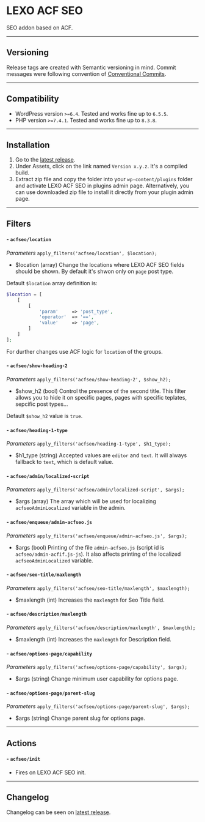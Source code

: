 # LEXO ACF SEO
SEO addon based on ACF.

---
## Versioning
Release tags are created with Semantic versioning in mind. Commit messages were following convention of [Conventional Commits](https://www.conventionalcommits.org/).

---
## Compatibility
- WordPress version `>=6.4`. Tested and works fine up to `6.5.5`.
- PHP version `>=7.4.1`. Tested and works fine up to `8.3.8`.

---
## Installation
1. Go to the [latest release](https://github.com/lexo-ch/acf-seo/releases/latest/).
2. Under Assets, click on the link named `Version x.y.z`. It's a compiled build.
3. Extract zip file and copy the folder into your `wp-content/plugins` folder and activate LEXO ACF SEO in plugins admin page. Alternatively, you can use downloaded zip file to install it directly from your plugin admin page.

---
## Filters
#### - `acfseo/location`
*Parameters*
`apply_filters('acfseo/location', $location);`
- $location (array) Change the locations where LEXO ACF SEO fields should be shown. By default it's shwon only on `page` post type.

Default `$location` array definition is:
```php
$location = [
    [
        [
            'param'     => 'post_type',
            'operator'  => '==',
            'value'     => 'page',
        ]
    ]
];
```
For durther changes use ACF logic for `location` of the groups.

#### - `acfseo/show-heading-2`
*Parameters*
`apply_filters('acfseo/show-heading-2', $show_h2);`
- $show_h2 (bool) Control the presence of the second title. This filter allows you to hide it on specific pages, pages with specific teplates, sepcific post types...

Default `$show_h2` value is `true`.

#### - `acfseo/heading-1-type`
*Parameters*
`apply_filters('acfseo/heading-1-type', $h1_type);`
- $h1_type (string) Accepted values are `editor` and `text`. It will always fallback to `text`, which is default value.

#### - `acfseo/admin/localized-script`
*Parameters*
`apply_filters('acfseo/admin/localized-script', $args);`
- $args (array) The array which will be used for localizing `acfseoAdminLocalized` variable in the admin.

#### - `acfseo/enqueue/admin-acfseo.js`
*Parameters*
`apply_filters('acfseo/enqueue/admin-acfseo.js', $args);`
- $args (bool) Printing of the file `admin-acfseo.js` (script id is `acfseo/admin-acfif.js-js`). It also affects printing of the localized `acfseoAdminLocalized` variable.

#### - `acfseo/seo-title/maxlength`
*Parameters*
`apply_filters('acfseo/seo-title/maxlength', $maxlength);`
- $maxlength (int) Increases the `maxlength` for Seo Title field.

#### - `acfseo/description/maxlength`
*Parameters*
`apply_filters('acfseo/description/maxlength', $maxlength);`
- $maxlength (int) Increases the `maxlength` for Description field.

#### - `acfseo/options-page/capability`
*Parameters*
`apply_filters('acfseo/options-page/capability', $args);`
- $args (string) Change minimum user capability for options page.

#### - `acfseo/options-page/parent-slug`
*Parameters*
`apply_filters('acfseo/options-page/parent-slug', $args);`
- $args (string) Change parent slug for options page.

---
## Actions
#### - `acfseo/init`
- Fires on LEXO ACF SEO init.

---
## Changelog
Changelog can be seen on [latest release](https://github.com/lexo-ch/acf-seo/releases/latest/).
